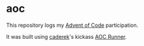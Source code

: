 # aoc

This repository logs my [Advent of Code](https://www.adventofcode.com) participation.

It was built using [caderek](https://github.com/caderek/aocrunner)'s kickass [AOC Runner](https://github.com/caderek/aocrunner).

